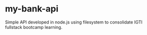 # my-bank-api

Simple API developed in node.js using filesystem to consolidate IGTI fullstack bootcamp learning.
